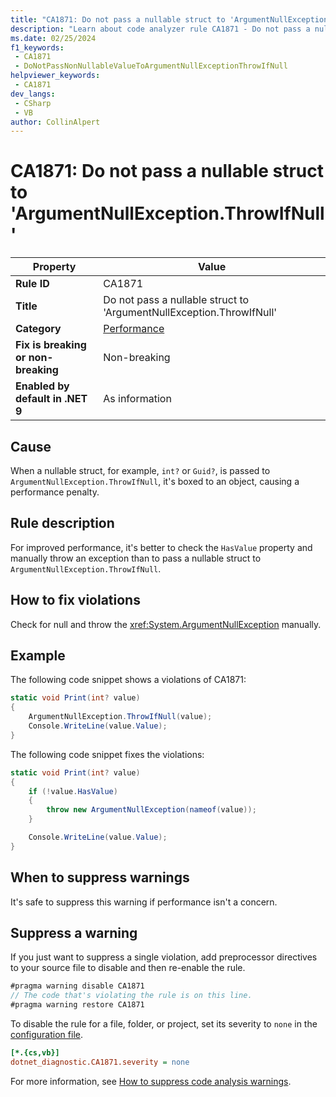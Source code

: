 ```yaml
---
title: "CA1871: Do not pass a nullable struct to 'ArgumentNullException.ThrowIfNull'"
description: "Learn about code analyzer rule CA1871 - Do not pass a nullable struct to 'ArgumentNullException.ThrowIfNull'"
ms.date: 02/25/2024
f1_keywords:
 - CA1871
 - DoNotPassNonNullableValueToArgumentNullExceptionThrowIfNull
helpviewer_keywords:
 - CA1871
dev_langs:
 - CSharp
 - VB
author: CollinAlpert
---
```


# CA1871: Do not pass a nullable struct to 'ArgumentNullException.ThrowIfNull'

| Property                            | Value                                                                |
|-------------------------------------|----------------------------------------------------------------------|
| **Rule ID**                         | CA1871                                                               |
| **Title**                           | Do not pass a nullable struct to 'ArgumentNullException.ThrowIfNull' |
| **Category**                        | [Performance](performance-warnings.md)                               |
| **Fix is breaking or non-breaking** | Non-breaking                                                         |
| **Enabled by default in .NET 9**    | As information                                                       |

## Cause

When a nullable struct, for example, `int?` or `Guid?`, is passed to `ArgumentNullException.ThrowIfNull`, it's boxed to an object, causing a performance penalty.

## Rule description

For improved performance, it's better to check the `HasValue` property and manually throw an exception than to pass a nullable struct to `ArgumentNullException.ThrowIfNull`.

## How to fix violations

Check for null and throw the <xref:System.ArgumentNullException> manually.

## Example

The following code snippet shows a violations of CA1871:

```csharp
static void Print(int? value)
{
    ArgumentNullException.ThrowIfNull(value);
    Console.WriteLine(value.Value);
}
```

The following code snippet fixes the violations:

```csharp
static void Print(int? value)
{
    if (!value.HasValue)
    {
        throw new ArgumentNullException(nameof(value));
    }

    Console.WriteLine(value.Value);
}
```

## When to suppress warnings

It's safe to suppress this warning if performance isn't a concern.

## Suppress a warning

If you just want to suppress a single violation, add preprocessor directives to your source file to disable and then re-enable the rule.

```csharp
#pragma warning disable CA1871
// The code that's violating the rule is on this line.
#pragma warning restore CA1871
```

To disable the rule for a file, folder, or project, set its severity to `none` in the [configuration file](../configuration-files.md).

```ini
[*.{cs,vb}]
dotnet_diagnostic.CA1871.severity = none
```

For more information, see [How to suppress code analysis warnings](../suppress-warnings.md).
